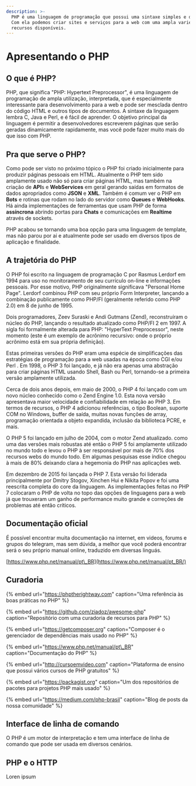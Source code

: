 ```yaml
---
description: >-
  PHP é uma linguagem de programação que possui uma sintaxe simples e dinâmica.
  Com ela podemos criar sites e serviços para a web com uma ampla variedade de
  recursos disponíveis.
---
```


# Apresentando o PHP

## O que é PHP?

PHP, que significa "PHP: Hypertext Preprocessor", é uma linguagem de programação de ampla utilização, interpretada, que é especialmente interessante para desenvolvimento para a web e pode ser mesclada dentro do código HTML e outros tipos de documentos. A sintaxe da linguagem lembra C, Java e Perl, e é fácil de aprender. O objetivo principal da linguagem é permitir a desenvolvedores escreverem páginas que serão geradas dinamicamente rapidamente, mas você pode fazer muito mais do que isso com PHP.

## Pra que serve o PHP?

Como pode ser visto no próximo tópico o PHP foi criado inicialmente para produzir páginas pessoais em HTML. Atualmente o PHP tem sido amplamente usado não só para criar páginas HTML, mas também na criação de **API**s e **WebServices** em geral gerando saídas em formatos de dados apropriados como **JSON** e **XML**. Também é comum ver o PHP em **Bots** e rotinas que rodam no lado do servidor como **Queues** e **WebHooks**. Há ainda implementações de ferramentas que usam PHP de forma **assíncrona** abrindo portas para **Chats** e comunicações em **Realtime** através de sockets.

PHP acabou se tornando uma boa opção para uma linguagem de template, mas não parou por ai e atualmente pode ser usado em diversos tipos de aplicação e finalidade.

## A trajetória do PHP

O PHP foi escrito na linguagem de programação C por Rasmus Lerdorf em 1994 para uso no monitoramento de seu currículo on-line e informações pessoais. Por esse motivo, PHP originalmente significava "Personal Home Page". Lerdorf combinou PHP com seu próprio Form Interpreter, lançando a combinação publicamente como PHP/FI \(geralmente referido como PHP 2.0\) em 8 de junho de 1995.

Dois programadores, Zeev Suraski e Andi Gutmans \(Zend\), reconstruíram o núcleo do PHP, lançando o resultado atualizado como PHP/FI 2 em 1997. A sigla foi formalmente alterada para PHP: "HyperText Preprocessor", neste momento \(este é um exemplo de acrônimo recursivo: onde o próprio acrônimo está em sua própria definição\).

Estas primeiras versões do PHP eram uma espécie de simplificações das estratégias de programação para a web usadas na época como CGI e/ou Perl . Em 1998, o PHP 3 foi lançado, e já não era apenas uma abstração para criar páginas HTML usando Shell, Bash ou Perl, tornando-se a primeira versão amplamente utilizada.

Cerca de dois anos depois, em maio de 2000, o PHP 4 foi lançado com um novo núcleo conhecido como o Zend Engine 1.0. Esta nova versão apresentava maior velocidade e confiabilidade em relação ao PHP 3. Em termos de recursos, o PHP 4 adicionou referências, o tipo Boolean, suporte COM no Windows, buffer de saída, muitas novas funções de array, programação orientada a objeto expandida, inclusão da biblioteca PCRE, e mais. ‌

O PHP 5 foi lançado em julho de 2004, com o motor Zend atualizado. como uma das versões mais robustas até então o PHP 5 foi amplamente utilizado no mundo todo e levou o PHP à ser responsável por mais de 70% dos recursos webs do mundo todo. Em algumas pesquisas esse índice chegou à mais de 80% deixando clara a hegemonia do PHP nas aplicações web.

Em dezembro de 2015 foi lançada o PHP 7. Esta versão foi liderada principalmente por Dmitry Stogov, Xinchen Hui e Nikita Popov e foi uma reescrita completa do core da linguagem. As implementações feitas no PHP 7 colocaram o PHP de volta no topo das opções de linguagens para a web já que trouxeram um ganho de performance muito grande e correções de problemas até então críticos.

## Documentação oficial

É possível encontrar muita documentação na internet, em videos, forums e grupos do telegram, mas sem dúvida, a melhor que você poderá encontrar será o seu próprio manual online, traduzido em diversas linguás.

[https://www.php.net/manual/pt\_BR](https://www.php.net/manual/pt_BR/)

## Curadoria

{% embed url="https://phptherightway.com" caption="Uma referência às boas práticas no PHP" %}

{% embed url="https://github.com/ziadoz/awesome-php" caption="Repositório com uma curadoria de recursos para PHP" %}

{% embed url="https://getcomposer.org" caption="Composer é o gerenciador de dependências mais usado no PHP" %}

{% embed url="https://www.php.net/manual/pt\_BR" caption="Documentação do PHP" %}

{% embed url="http://cursoemvideo.com" caption="Plataforma de ensino que possui vários cursos de PHP gratuitos" %}

{% embed url="https://packagist.org" caption="Um dos repositórios de pacotes para projetos PHP mais usado" %}

{% embed url="https://medium.com/php-brasil" caption="Blog de posts da nossa comunidade" %}

## Interface de linha de comando

O PHP é um motor de interpretação e tem uma interface de linha de comando que pode ser usada em diversos cenários.

## PHP e o HTTP

Loren ipsum

